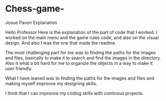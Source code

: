 # Chess-game-

Josue Pavon Explanation

Hello Professor Here is the explanation of the part of code that I worked. I worked on the main menu and the game rules code, and also on the visual design. And also I was the one that made the readme.

The most challenging part for me was to finding the paths for the images and files, basically to make it to search and find the images in the directory. Also it what a bit hard for me to organize the objects in a way to make it user friendly.

What I have leaned was to finding the paths for the images and files and making myself improove my designing skills.

I think that I can improove my coding skills with continous projects.
